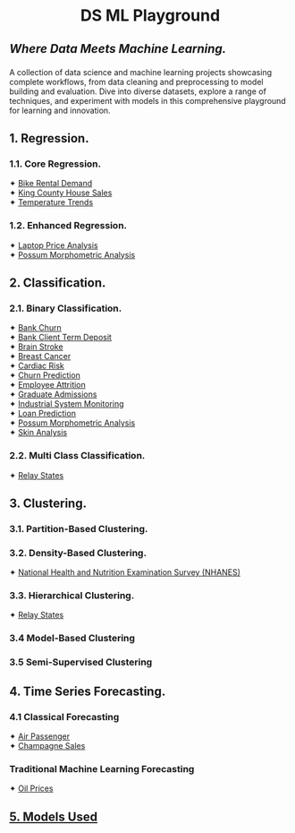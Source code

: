 # <p align="center">DS ML Playground</p>
## <i>Where Data Meets Machine Learning.</i></p>

A collection of data science and machine learning projects showcasing complete workflows, from data cleaning and 
preprocessing to model building and evaluation. Dive into diverse datasets, explore a range of techniques, and 
experiment with models in this comprehensive playground for learning and innovation.

## 1. Regression.
### 1.1. Core Regression.
✦ [Bike Rental Demand](a.%20Overview/Bike%20Rental%20Demand.md) <br />
✦ [King County House Sales](a.%20Overview/King%20County%20House%20Sales.md) <br />
✦ [Temperature Trends](a.%20Overview/Temperature%20Trends.md) <br />

### 1.2. Enhanced Regression.
✦ [Laptop Price Analysis](a.%20Overview/Laptop%20Price%20Analysis.md) <br />
✦ [Possum Morphometric Analysis](a.%20Overview/Possum%20Morphometric%20Analysis.md) <br />

## 2. Classification.
### 2.1. Binary Classification.
✦ [Bank Churn](a.%20Overview/Bank%20Churn.md) <br />
✦ [Bank Client Term Deposit](a.%20Overview/Bank%20Client%20Term%20Deposit.md) <br />
✦ [Brain Stroke](a.%20Overview/Brain%20Stroke.md)<br />
✦ [Breast Cancer](a.%20Overview/Breast%20Cancer.md) <br />
✦ [Cardiac Risk](a.%20Overview/Cardiac%20Risk.md) <br />
✦ [Churn Prediction](a.%20Overview/Churn%20Prediction.md)<br />
✦ [Employee Attrition](a.%20Overview/Employee%20Attrition.md) <br />
✦ [Graduate Admissions](a.%20Overview/Graduate%20Admissions.md) <br />
✦ [Industrial System Monitoring](a.%20Overview/Industrial%20System%20Monitoring.md) <br />
✦ [Loan Prediction](a.%20Overview/Loan%20Prediction.md)<br />
✦ [Possum Morphometric Analysis](a.%20Overview/Possum%20Morphometric%20Analysis.md) <br />
✦ [Skin Analysis](a.%20Overview/Skin%20Analysis.md) <br />

### 2.2. Multi Class Classification.
✦ [Relay States](a.%20Overview/Relay%20States.md) <br />

## 3. Clustering.
### 3.1. Partition-Based Clustering.

### 3.2. Density-Based Clustering.
✦ [National Health and Nutrition Examination Survey (NHANES)](a.%20Overview/National%20Health%20and%20Nutrition%20Examination%20Survey%20(NHANES).md) <br />

### 3.3. Hierarchical Clustering.
✦ [Relay States](a.%20Overview/Relay%20States.md) <br />

### 3.4 Model-Based Clustering

### 3.5 Semi-Supervised Clustering

## 4. Time Series Forecasting.
### 4.1 Classical Forecasting
✦ [Air Passenger](a.%20Overview/Air%20Passenger.md) <br />
✦ [Champagne Sales](a.%20Overview/Champagne%20Sales.md) <br />

### Traditional Machine Learning Forecasting
✦ [Oil Prices](a.%20Overview/Oil%20Prices.md)

## [5. Models Used](Models%20Used.xlsx)
